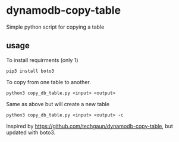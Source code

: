 # dynamodb-copy-table
Simple python script for copying a table


## usage

To install requirments (only 1)

`pip3 install boto3`

To copy from one table to another.

`python3 copy_db_table.py <input> <output>`

Same as above but will create a new table

`python3 copy_db_table.py <input> <output> -c`


Inspired by https://github.com/techgaun/dynamodb-copy-table, but updated with boto3.
